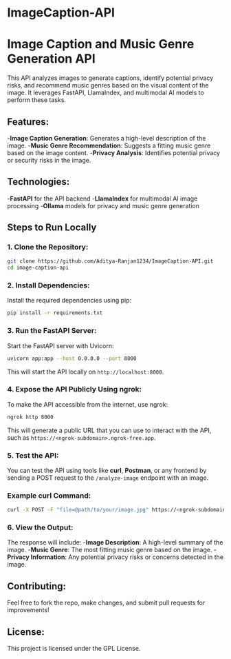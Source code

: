 # ImageCaption-API

# Image Caption and Music Genre Generation API

This API analyzes images to generate captions, identify potential privacy risks, and recommend music genres based on the visual content of the image. It leverages FastAPI, LlamaIndex, and multimodal AI models to perform these tasks.

## Features:
-**Image Caption Generation**: Generates a high-level description of the image.
-**Music Genre Recommendation**: Suggests a fitting music genre based on the image content.
-**Privacy Analysis**: Identifies potential privacy or security risks in the image.

## Technologies:
-**FastAPI** for the API backend
-**LlamaIndex** for multimodal AI image processing
-**Ollama** models for privacy and music genre generation

## Steps to Run Locally

### 1. Clone the Repository:
```bash
git clone https://github.com/Aditya-Ranjan1234/ImageCaption-API.git
cd image-caption-api
```

### 2. Install Dependencies:
Install the required dependencies using pip:
```bash
pip install -r requirements.txt
```

### 3. Run the FastAPI Server:
Start the FastAPI server with Uvicorn:
```bash
uvicorn app:app --host 0.0.0.0 --port 8000
```

This will start the API locally on `http://localhost:8000`.

### 4. Expose the API Publicly Using ngrok:
To make the API accessible from the internet, use ngrok:
```bash
ngrok http 8000
```

This will generate a public URL that you can use to interact with the API, such as `https://<ngrok-subdomain>.ngrok-free.app`.

### 5. Test the API:
You can test the API using tools like **curl**, **Postman**, or any frontend by sending a POST request to the `/analyze-image` endpoint with an image.

### Example curl Command:
```bash
curl -X POST -F "file=@path/to/your/image.jpg" https://<ngrok-subdomain>.ngrok-free.app/analyze-image
```

### 6. View the Output:
The response will include:
-**Image Description**: A high-level summary of the image.
-**Music Genre**: The most fitting music genre based on the image.
-**Privacy Information**: Any potential privacy risks or concerns detected in the image.

## Contributing:
Feel free to fork the repo, make changes, and submit pull requests for improvements!

## License:
This project is licensed under the GPL License.

